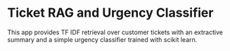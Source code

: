 # Ticket RAG and Urgency Classifier

This app provides TF IDF retrieval over customer tickets with an extractive summary and a simple urgency classifier trained with scikit learn.


